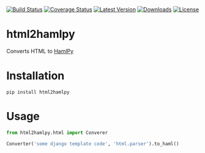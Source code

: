 [![Build Status](http://img.shields.io/travis/davidtingsu/html2hamlpy/master.svg)](https://travis-ci.org/davidtingsu/html2hamlpy?branch=master)
[![Coverage Status](http://img.shields.io/coveralls/davidtingsu/html2hamlpy/master.svg)](https://coveralls.io/r/davidtingsu/html2hamlpy?branch=master)
[![Latest Version](https://pypip.in/version/html2hamlpy/badge.svg)](https://pypi.python.org/pypi/html2hamlpy/)
[![Downloads](https://pypip.in/d/html2hamlpy/badge.svg)](https://pypi.python.org/pypi/html2hamlpy/)
[![License](https://pypip.in/license/html2hamlpy/badge.svg)](https://pypi.python.org/pypi/html2hamlpy/)


html2hamlpy
=======
Converts HTML to [HamlPy](https://github.com/jessemiller/HamlPy)


Installation
============

    pip install html2hamlpy


Usage
=====

```python
from html2hamlpy.html import Converer

Converter('some django template code', 'html.parser').to_haml()
```
